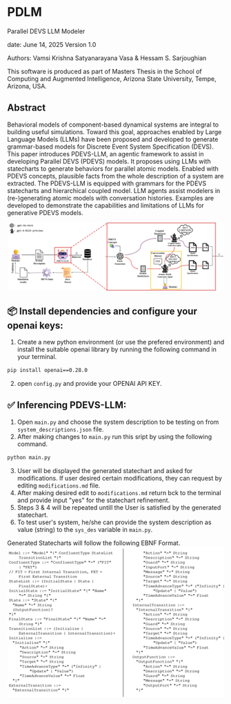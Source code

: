 # PDLM
Parallel DEVS LLM Modeler

date:     June 14, 2025
Version   1.0

Authors:  Vamsi Krishna Satyanarayana Vasa & Hessam S. Sarjoughian

This software is produced as part of Masters Thesis in the School of Computing and Augmented Intelligence, Arizona State University, Tempe, Arizona, USA.

## Abstract

Behavioral models of component-based dynamical systems are integral to building useful simulations. Toward this goal, approaches enabled by Large Language Models (LLMs) have been proposed and developed to generate grammar-based models for Discrete Event System Specification (DEVS). This paper introduces PDEVS-LLM, an agentic framework to assist in developing Parallel DEVS (PDEVS) models. It proposes using LLMs with statecharts to generate behaviors for parallel atomic models. Enabled with PDEVS concepts, plausible facts from the whole description of a system are extracted. The PDEVS-LLM is equipped with grammars for the PDEVS statecharts and hierarchical coupled model. LLM agents assist modelers in (re-)generating atomic models with conversation histories. Examples are developed to demonstrate the capabilities and limitations of LLMs for generative PDEVS models.

![Framework Overview](https://github.com/comses/PDLM/blob/main/images/PDEVS-Copilot.jpg)

## 📦 Install dependencies and configure your openai keys:

1. Create a new python environment (or use the prefered environment) and install the suitable openai library by running the following command in your terminal. 

```bash
pip install openai==0.28.0
```

2. open `config.py` and provide your OPENAI API KEY.

## ✅ Inferencing PDEVS-LLM:

1. Open `main.py` and choose the system description to be testing on from `system_descriptions.json` file.
2. After making changes to `main.py` run this sript by using the following command.

```bash
python main.py
```

3. User will be displayed the generated statechart and asked for modifications. If user desired certain modifications, they can request by editing `modifications.md` file.
4. After making desired edit to `modifications.md` return bck to the terminal and provide input "yes" for the statechart refinement.
5. Steps 3 & 4 will be repeated untill the User is satisfied by the generated statechart.
6. To test user's system, he/she can provide the system description as value (string) to the `sys_des` variable in `main.py`.

Generated Statecharts will follow the following EBNF Format. 
![Statechart Grammar](https://github.com/comses/PDLM/blob/main/images/Statechart-Grammar.png)


